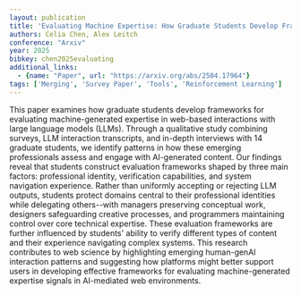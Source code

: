 ```yaml
---
layout: publication
title: 'Evaluating Machine Expertise: How Graduate Students Develop Frameworks For Assessing Genai Content'
authors: Celia Chen, Alex Leitch
conference: "Arxiv"
year: 2025
bibkey: chen2025evaluating
additional_links:
  - {name: "Paper", url: "https://arxiv.org/abs/2504.17964"}
tags: ['Merging', 'Survey Paper', 'Tools', 'Reinforcement Learning']
---
```

This paper examines how graduate students develop frameworks for evaluating
machine-generated expertise in web-based interactions with large language
models (LLMs). Through a qualitative study combining surveys, LLM interaction
transcripts, and in-depth interviews with 14 graduate students, we identify
patterns in how these emerging professionals assess and engage with
AI-generated content. Our findings reveal that students construct evaluation
frameworks shaped by three main factors: professional identity, verification
capabilities, and system navigation experience. Rather than uniformly accepting
or rejecting LLM outputs, students protect domains central to their
professional identities while delegating others--with managers preserving
conceptual work, designers safeguarding creative processes, and programmers
maintaining control over core technical expertise. These evaluation frameworks
are further influenced by students' ability to verify different types of
content and their experience navigating complex systems. This research
contributes to web science by highlighting emerging human-genAI interaction
patterns and suggesting how platforms might better support users in developing
effective frameworks for evaluating machine-generated expertise signals in
AI-mediated web environments.

